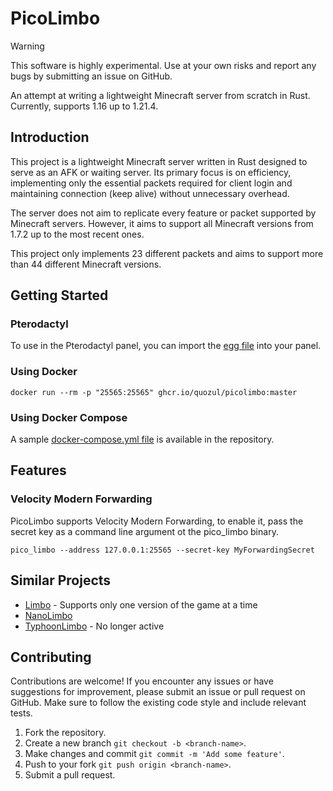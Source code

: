 # PicoLimbo

> [!WARNING]
> This software is highly experimental. Use at your own risks and report any bugs by submitting an issue on GitHub.

An attempt at writing a lightweight Minecraft server from scratch in Rust. Currently, supports 1.16 up to 1.21.4.

## Introduction

This project is a lightweight Minecraft server written in Rust designed to serve as an AFK or waiting server. Its
primary focus is on efficiency, implementing only the essential packets required for client login and maintaining
connection (keep alive) without unnecessary overhead.

The server does not aim to replicate every feature or packet supported by Minecraft servers. However, it aims to support
all Minecraft versions from 1.7.2 up to the most recent ones.

This project only implements 23 different packets and aims to support more than 44 different Minecraft versions.

## Getting Started

### Pterodactyl

To use in the Pterodactyl panel, you can import the [egg file](./pterodactyl/eggs) into your panel.

### Using Docker

```shell
docker run --rm -p "25565:25565" ghcr.io/quozul/picolimbo:master
```

### Using Docker Compose

A sample [docker-compose.yml file](./docker-compose.yml) is available in the repository.

## Features

### Velocity Modern Forwarding

PicoLimbo supports Velocity Modern Forwarding, to enable it, pass the secret key as a command line argument ot the
pico_limbo binary.

```shell
pico_limbo --address 127.0.0.1:25565 --secret-key MyForwardingSecret
```

## Similar Projects

- [Limbo](https://github.com/LOOHP/Limbo) - Supports only one version of the game at a time
- [NanoLimbo](https://github.com/Nan1t/NanoLimbo)
- [TyphoonLimbo](https://github.com/TyphoonMC/TyphoonLimbo) - No longer active

## Contributing

Contributions are welcome! If you encounter any issues or have suggestions for improvement, please submit an issue or
pull request on GitHub. Make sure to follow the existing code style and include relevant tests.

1. Fork the repository.
2. Create a new branch `git checkout -b <branch-name>`.
3. Make changes and commit `git commit -m 'Add some feature'`.
4. Push to your fork `git push origin <branch-name>`.
5. Submit a pull request.
